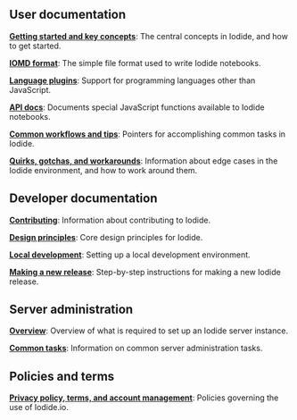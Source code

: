 ## User documentation

**[Getting started and key concepts](key_concepts.md)**: The central concepts in Iodide, and how to get started.

**[IOMD format](iomd.md)**: The simple file format used to write Iodide notebooks.

**[Language plugins](language_plugins.md)**: Support for programming languages
other than JavaScript.

**[API docs](api.md)**: Documents special JavaScript functions available to
Iodide notebooks.

**[Common workflows and tips](workflows.md)**: Pointers for accomplishing common tasks in Iodide.

**[Quirks, gotchas, and workarounds](quirks.md)**: Information about edge cases in the Iodide environment, and how to work around them.

## Developer documentation

**[Contributing](contributing.md)**: Information about contributing to Iodide.

**[Design principles](design-principles.md)**: Core design principles for Iodide.

**[Local development](local-dev.md)**: Setting up a local development environment.

**[Making a new release](making-a-new-release.md)**: Step-by-step instructions for making a new Iodide release.

## Server administration

**[Overview](server-admin-overview.md)**: Overview of what is required to set up an Iodide server instance.

**[Common tasks](common-server-tasks.md)**: Information on common server administration tasks.


## Policies and terms

**[Privacy policy, terms, and account management](policies.md)**: Policies governing the use of Iodide.io.
